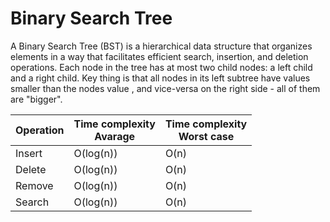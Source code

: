 # Binary Search Tree

A Binary Search Tree (BST) is a hierarchical data structure that organizes elements in a way that facilitates efficient search, insertion, and deletion operations. Each node in the tree has at most 
two child nodes: a left child and a right child.
Key thing is that all nodes in its left subtree have values smaller than the nodes value
, and vice-versa on the right side - all of them are "bigger".



| Operation                   | Time complexity<br/>Avarage | Time complexity<br/>Worst case |
|-----------------------------|-----------------------------|--------------------------------|
| Insert                      | O(log(n))                   | O(n)                           |
| Delete                      | O(log(n))                   | O(n)                           |
| Remove                      | O(log(n))                   | O(n)                           |   
| Search                      | O(log(n))                   | O(n)                           |
